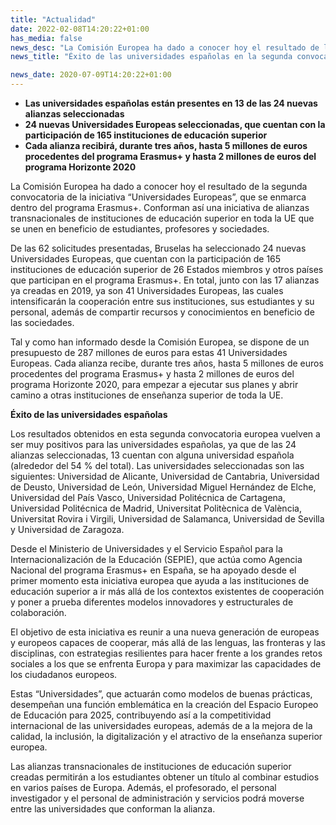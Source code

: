 ```yaml
---
title: "Actualidad"
date: 2022-02-08T14:20:22+01:00
has_media: false
news_desc: "La Comisión Europea ha dado a conocer hoy el resultado de la segunda convocatoria de la iniciativa “Universidades Europeas”, que se enmarca dentro del programa Erasmus+. Conforman así una iniciativa de alianzas transnacionales de instituciones de educación superior en toda la UE que se unen en beneficio de estudiantes, profesores y sociedades."
news_title: "Éxito de las universidades españolas en la segunda convocatoria de Universidades Europeas"

news_date: 2020-07-09T14:20:22+01:00
---
```

<ul>
<li><b>Las universidades espa&ntilde;olas est&aacute;n presentes en 13 de las 24 nuevas alianzas seleccionadas</b></li>
<li><b>24 nuevas Universidades Europeas seleccionadas, que cuentan con la participaci&oacute;n de 165 instituciones de educaci&oacute;n superior</b></li>
<li><b>Cada alianza recibir&aacute;, durante tres a&ntilde;os, hasta 5 millones de euros procedentes del programa Erasmus+ y hasta 2 millones de euros del programa Horizonte 2020</b></li>
</ul>
<p>La Comisi&oacute;n Europea ha dado a conocer hoy el resultado de la segunda convocatoria de la iniciativa &ldquo;Universidades Europeas&rdquo;, que se enmarca dentro del programa Erasmus+. Conforman as&iacute; una iniciativa de alianzas transnacionales de instituciones de educaci&oacute;n superior en toda la UE que se unen en beneficio de estudiantes, profesores y sociedades.</p>
<p>De las 62 solicitudes presentadas, Bruselas ha seleccionado 24 nuevas Universidades Europeas, que cuentan con la participaci&oacute;n de 165 instituciones de educaci&oacute;n superior de 26 Estados miembros y otros pa&iacute;ses que participan en el programa Erasmus+. En total, junto con las 17 alianzas ya creadas en 2019, ya son 41 Universidades Europeas, las cuales intensificar&aacute;n la cooperaci&oacute;n entre sus instituciones, sus estudiantes y su personal, adem&aacute;s de compartir recursos y conocimientos en beneficio de las sociedades.</p>
<p>Tal y como han informado desde la Comisi&oacute;n Europea, se dispone de un presupuesto de 287 millones de euros para estas 41 Universidades Europeas. Cada alianza recibe, durante tres a&ntilde;os, hasta 5 millones de euros procedentes del programa Erasmus+ y hasta 2 millones de euros del programa Horizonte 2020, para empezar a ejecutar sus planes y abrir camino a otras instituciones de ense&ntilde;anza superior de toda la UE.</p>
<p><b>&Eacute;xito de las universidades espa&ntilde;olas</b></p>
<p>Los resultados obtenidos en esta segunda convocatoria europea vuelven a ser muy positivos para las universidades espa&ntilde;olas, ya que de las 24 alianzas seleccionadas, 13 cuentan con alguna universidad espa&ntilde;ola (alrededor del 54 % del total). Las universidades seleccionadas son las siguientes: Universidad de Alicante, Universidad de Cantabria, Universidad de Deusto, Universidad de Le&oacute;n, Universidad Miguel Hern&aacute;ndez de Elche, Universidad del Pa&iacute;s Vasco, Universidad Polit&eacute;cnica de Cartagena, Universidad Polit&eacute;cnica de Madrid, Universitat Polit&egrave;cnica de Val&egrave;ncia, Universitat Rovira i Virgili, Universidad de Salamanca, Universidad de Sevilla y Universidad de Zaragoza.</p>
<p>Desde el Ministerio de Universidades y el Servicio Espa&ntilde;ol para la Internacionalizaci&oacute;n de la Educaci&oacute;n (SEPIE), que act&uacute;a como Agencia Nacional del programa Erasmus+ en Espa&ntilde;a, se ha apoyado desde el primer momento esta iniciativa europea que ayuda a las instituciones de educaci&oacute;n superior a ir m&aacute;s all&aacute; de los contextos existentes de cooperaci&oacute;n y poner a prueba diferentes modelos innovadores y estructurales de colaboraci&oacute;n.</p>
<p>El objetivo de esta iniciativa es reunir a una nueva generaci&oacute;n de europeas y europeos capaces de cooperar, m&aacute;s all&aacute; de las lenguas, las fronteras y las disciplinas, con estrategias resilientes para hacer frente a los grandes retos sociales a los que se enfrenta Europa y para maximizar las capacidades de los ciudadanos europeos.</p>
<p>Estas &ldquo;Universidades&rdquo;, que actuar&aacute;n como modelos de buenas pr&aacute;cticas, desempe&ntilde;an una funci&oacute;n emblem&aacute;tica en la creaci&oacute;n del Espacio Europeo de Educaci&oacute;n para 2025, contribuyendo as&iacute; a la competitividad internacional de las universidades europeas, adem&aacute;s de a la mejora de la calidad, la inclusi&oacute;n, la digitalizaci&oacute;n y el atractivo de la ense&ntilde;anza superior europea.</p>
<p>Las alianzas transnacionales de instituciones de educaci&oacute;n superior creadas permitir&aacute;n a los estudiantes obtener un t&iacute;tulo al combinar estudios en varios pa&iacute;ses de Europa. Adem&aacute;s, el profesorado, el personal investigador y el personal de administraci&oacute;n y servicios podr&aacute; moverse entre las universidades que conforman la alianza.</p>